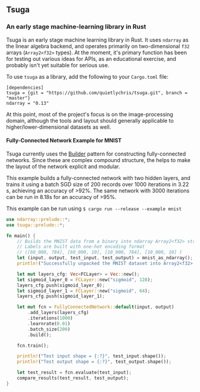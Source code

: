 ## Tsuga
### An early stage machine-learning library in Rust

Tsuga is an early stage machine learning library in Rust. It uses `ndarray` as the linear algebra backend, and operates primarily on two-dimensional `f32` arrays (`Array2<f32>` types). At the moment, it's primary function has been for testing out various ideas for APIs, as an educational exercise, and probably isn't yet suitable for serious use. 


To use `tsuga` as a library, add the following to your `Cargo.toml` file:
```
[dependencies]
tsuga = {git = "https://github.com/quietlychris/tsuga.git", branch = "master"}
ndarray = "0.13"
```

At this point, most of the project's focus is on the image-processing domain, although the tools  and layout should generally applicable to higher/lower-dimensional datasets as well.

#### Fully-Connected Network Example for MNIST
Tsuga currently uses the [Builder](https://xaeroxe.github.io/init-struct-pattern/) pattern for constructing fully-connected networks. Since these are complex compound structure, the helps to make the layout of the network explicit and modular.

This example builds a fully-connected network with two hidden layers, and trains it using a batch SGD size of 200 records over 1000 iterations in 3.22 s, achieving an accuracy of >92%. 
The same network with 3000 iterations can be run in 8.18s for an accuracy of >95%. 

This example can be run using `$ cargo run --release --example mnist`


```rust
use ndarray::prelude::*;
use tsuga::prelude::*;

fn main() {
    // Builds the MNIST data from a binary into ndarray Array2<f32> structures
    // Labels are built with one-hot encoding format
    // ([60_000, 784], [60_000, 10], [10_000, 784], [10_000, 10] )
    let (input, output, test_input, test_output) = mnist_as_ndarray();
    println!("Successfully unpacked the MNIST dataset into Array2<f32> format!");

    let mut layers_cfg: Vec<FCLayer> = Vec::new();
    let sigmoid_layer_0 = FCLayer::new("sigmoid", 128);
    layers_cfg.push(sigmoid_layer_0);
    let sigmoid_layer_1 = FCLayer::new("sigmoid", 64);
    layers_cfg.push(sigmoid_layer_1);

    let mut fcn = FullyConnectedNetwork::default(input, output)
        .add_layers(layers_cfg)
        .iterations(1000)
        .learnrate(0.01)
        .batch_size(200)
        .build();

    fcn.train();

    println!("Test input shape = {:?}", test_input.shape());
    println!("Test output shape = {:?}", test_output.shape());

    let test_result = fcn.evaluate(test_input);
    compare_results(test_result, test_output);
}

```

